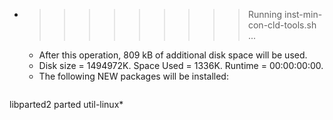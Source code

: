 * >>>>>>>>> Running inst-min-con-cld-tools.sh ...
  * After this operation, 809 kB of additional disk space will be used.
  * Disk size = 1494972K. Space Used = 1336K. Runtime = 00:00:00:00.
  * The following NEW packages will be installed:
  ```bash
libparted2 parted util-linux*
  ```
